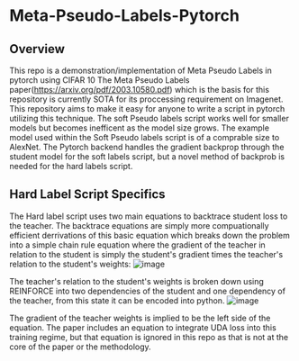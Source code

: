 # Meta-Pseudo-Labels-Pytorch
## Overview

This repo is a demonstration/implementation of Meta Pseudo Labels in pytorch using CIFAR 10
The Meta Pseudo Labels paper(https://arxiv.org/pdf/2003.10580.pdf) which is the basis for this repository is currently SOTA for its proccessing requirement on Imagenet. 
This repository aims to make it easy for anyone to write a script in pytorch utilizing this technique. The soft Pseudo labels script works well for smaller models but becomes 
inefficent as the model size grows. The example model used within the Soft Pseudo labels script is of a comprable size to AlexNet. The Pytorch backend handles the gradient 
backprop through the student model for the soft labels script, but a novel method of backprob is needed for the hard labels script.

## Hard Label Script Specifics

The Hard label script uses two main equations to backtrace student loss to the teacher. The backtrace equations are simply more compuationally efficient derrivations of this basic
equation which breaks down the problem into a simple chain rule equation where the gradient of the teacher in relation to the student is simply the student's gradient times the
teacher's relation to the student's weights:
![image](https://user-images.githubusercontent.com/49009243/130339482-322280d5-8f42-4a29-ba45-c87f5d711469.png)

The teacher's relation to the student's weights is broken down using REINFORCE into two dependencies of the student and one dependency of the teacher, from this state it can be
encoded into python.
![image](https://user-images.githubusercontent.com/49009243/130339521-96dddb59-d7a6-4e92-891a-4ceacabd0ed5.png)

The gradient of the teacher weights is implied to be the left side of the equation. The paper includes an equation to integrate UDA loss into this training regime, but that 
equation is ignored in this repo as that is not at the core of the paper or the methodology.
